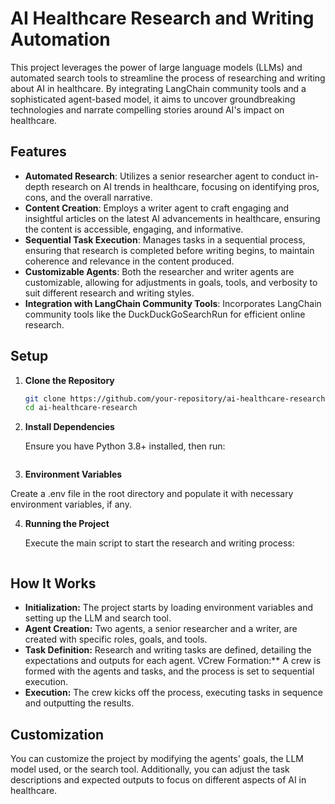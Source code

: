 # AI Healthcare Research and Writing Automation

This project leverages the power of large language models (LLMs) and automated search tools to streamline the process of researching and writing about AI in healthcare. By integrating LangChain community tools and a sophisticated agent-based model, it aims to uncover groundbreaking technologies and narrate compelling stories around AI's impact on healthcare.

## Features

- **Automated Research**: Utilizes a senior researcher agent to conduct in-depth research on AI trends in healthcare, focusing on identifying pros, cons, and the overall narrative.
- **Content Creation**: Employs a writer agent to craft engaging and insightful articles on the latest AI advancements in healthcare, ensuring the content is accessible, engaging, and informative.
- **Sequential Task Execution**: Manages tasks in a sequential process, ensuring that research is completed before writing begins, to maintain coherence and relevance in the content produced.
- **Customizable Agents**: Both the researcher and writer agents are customizable, allowing for adjustments in goals, tools, and verbosity to suit different research and writing styles.
- **Integration with LangChain Community Tools**: Incorporates LangChain community tools like the DuckDuckGoSearchRun for efficient online research.

## Setup

1. **Clone the Repository**

   ```bash
   git clone https://github.com/your-repository/ai-healthcare-research.git
   cd ai-healthcare-research
   ```

2. **Install Dependencies**

   Ensure you have Python 3.8+ installed, then run:
   ```pip install -r requirements.txt
   ```

3. **Environment Variables**

Create a .env file in the root directory and populate it with necessary environment variables, if any.

4. **Running the Project**

   Execute the main script to start the research and writing process:
   ```python main.py
   ```

## How It Works

- **Initialization:** The project starts by loading environment variables and setting up the LLM and search tool.
- **Agent Creation:** Two agents, a senior researcher and a writer, are created with specific roles, goals, and tools.
- **Task Definition:** Research and writing tasks are defined, detailing the expectations and outputs for each agent.
  VCrew Formation:\*\* A crew is formed with the agents and tasks, and the process is set to sequential execution.
- **Execution:** The crew kicks off the process, executing tasks in sequence and outputting the results.

## Customization

You can customize the project by modifying the agents' goals, the LLM model used, or the search tool. Additionally, you can adjust the task descriptions and expected outputs to focus on different aspects of AI in healthcare.
